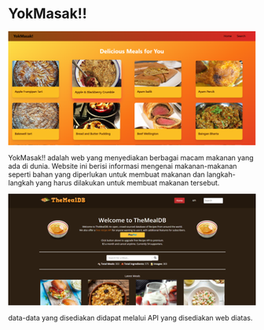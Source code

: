 # YokMasak!!

![alt text](image.png)

YokMasak!! adalah web yang menyediakan berbagai macam makanan yang ada di dunia.
Website ini berisi informasi mengenai makanan-makanan seperti bahan yang diperlukan untuk membuat makanan
dan langkah-langkah yang harus dilakukan untuk membuat makanan tersebut.

![alt text](image-1.png)

data-data yang disediakan didapat melalui API yang disediakan web diatas.
